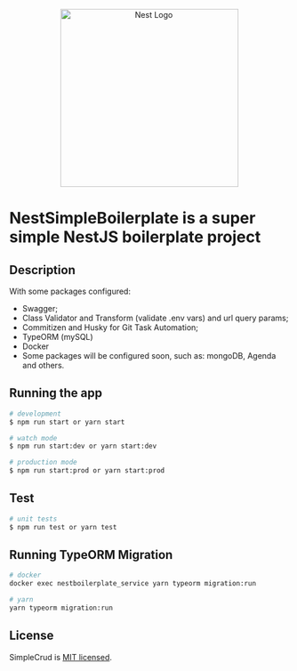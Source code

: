 <p align="center">
  <a href="http://nestjs.com/" target="blank"><img src="https://nestjs.com/img/logo_text.svg" width="320" alt="Nest Logo" /></a>
</p>

<h1>NestSimpleBoilerplate is a super simple NestJS boilerplate project</h1>

## Description

With some packages configured:
* Swagger;
* Class Validator and Transform (validate .env vars) and url query params;
* Commitizen and Husky for Git Task Automation;
* TypeORM (mySQL)
* Docker
* Some packages will be configured soon, such as: mongoDB, Agenda and others.

## Running the app

```bash
# development
$ npm run start or yarn start

# watch mode
$ npm run start:dev or yarn start:dev

# production mode
$ npm run start:prod or yarn start:prod
```

## Test

```bash
# unit tests
$ npm run test or yarn test

```
## Running TypeORM Migration
```bash
# docker
docker exec nestboilerplate_service yarn typeorm migration:run

# yarn
yarn typeorm migration:run
```

## License

SimpleCrud is [MIT licensed](LICENSE).

